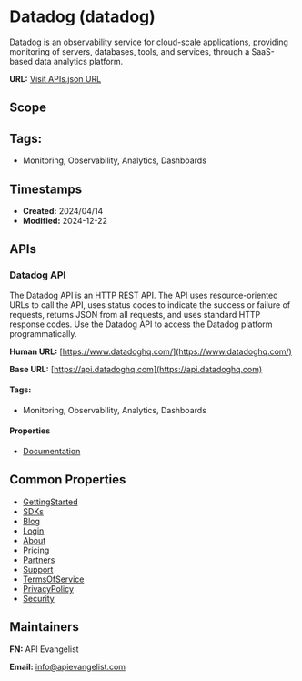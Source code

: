 # Datadog (datadog)
Datadog is an observability service for cloud-scale applications, providing monitoring of servers, databases, tools, and services, through a SaaS-based data analytics platform.

**URL:** [Visit APIs.json URL](https://raw.githubusercontent.com/api-search/infrastructure/main/_apis/pagerduty/apis.md)

## Scope


## Tags:

 - Monitoring, Observability, Analytics, Dashboards

## Timestamps

- **Created:** 2024/04/14 
- **Modified:** 2024-12-22 

## APIs

### Datadog API
The Datadog API is an HTTP REST API. The API uses resource-oriented URLs to call the API, uses status codes to indicate the success or failure of requests, returns JSON from all requests, and uses standard HTTP response codes. Use the Datadog API to access the Datadog platform programmatically.

**Human URL:** [https://www.datadoghq.com/](https://www.datadoghq.com/)

**Base URL:** [https://api.datadoghq.com](https://api.datadoghq.com)


#### Tags:

 - Monitoring, Observability, Analytics, Dashboards

#### Properties

- [Documentation](https://docs.datadoghq.com/api/latest/)

## Common Properties

- [GettingStarted](https://docs.datadoghq.com/api/latest/#getting-started)
- [SDKs](https://docs.datadoghq.com/api/latest/#client-libraries)
- [Blog](https://www.datadoghq.com/blog/)
- [Login](https://app.datadoghq.com/account/login?next=%2F%3F_gl%3D1%2A1tvkgt4%2A_gcl_au%2AMTE5ODczNjM4NC4xNzM0ODg3OTkw%2A_ga%2AMTA1MDM1MzQ5Ni4xNzM0ODg3OTkw%2A_ga_KN80RDFSQK%2AMTczNDg4Nzk5MC4xLjEuMTczNDg4ODE3OS4wLjAuMjkyNTQ4NTg.%2A_fplc%2AQjN5dklvNzgwaUFudjlhbVpoayUyQld4eGJmT3JjczRUZSUyRkJwR0gxdlpoYkpFSUJRNzlIbFdBWG10ME1RSFNFV0VKYzluSHlQc09sN0Q0YW8zSXJQJTJCMmhRUEJOVDl2ZFFSMDE3a1BldjVlRUdVcDFNT1olMkJBcGdUblZwVDB4UkElM0QlM0Q.)
- [About](https://www.datadoghq.com/about/leadership/?_gl=1*11qevrp*_gcl_au*MTE5ODczNjM4NC4xNzM0ODg3OTkw*_ga*MTA1MDM1MzQ5Ni4xNzM0ODg3OTkw*_ga_KN80RDFSQK*MTczNDg4Nzk5MC4xLjEuMTczNDg4ODE5OS4wLjAuMjkyNTQ4NTg.*_fplc*QjN5dklvNzgwaUFudjlhbVpoayUyQld4eGJmT3JjczRUZSUyRkJwR0gxdlpoYkpFSUJRNzlIbFdBWG10ME1RSFNFV0VKYzluSHlQc09sN0Q0YW8zSXJQJTJCMmhRUEJOVDl2ZFFSMDE3a1BldjVlRUdVcDFNT1olMkJBcGdUblZwVDB4UkElM0QlM0Q.)
- [Pricing](https://www.datadoghq.com/pricing/)
- [Partners](https://www.datadoghq.com/partner/network/)
- [Support](https://www.datadoghq.com/support/)
- [TermsOfService](https://www.datadoghq.com/legal/)
- [PrivacyPolicy](https://www.datadoghq.com/legal/)
- [Security](https://www.datadoghq.com/security/)

## Maintainers

**FN:** API Evangelist

**Email:** info@apievangelist.com

